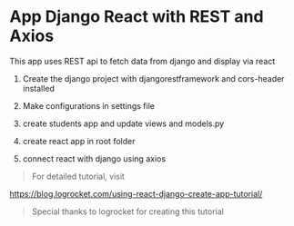 # App Django React with REST and Axios

This app uses REST api to fetch data from django and display via react

1) Create the django project with djangorestframework and cors-header installed
2) Make configurations in  settings file
3) create students app and update views and models.py

4) create react app in root folder
5) connect react with django using axios

> For detailed tutorial, visit

https://blog.logrocket.com/using-react-django-create-app-tutorial/

> Special thanks to logrocket for creating this tutorial
